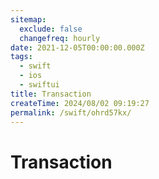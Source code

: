 ```yaml
---
sitemap:
  exclude: false
  changefreq: hourly
date: 2021-12-05T00:00:00.000Z
tags:
  - swift
  - ios
  - swiftui
title: Transaction
createTime: 2024/08/02 09:19:27
permalink: /swift/ohrd57kx/
---
```


# Transaction
